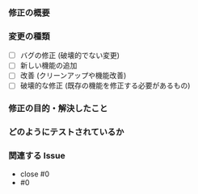 ### 修正の概要
<!--　
    XXの機能を作成した
    UIの修正であればスクリーンショットがあるとわかりやすい
-->
<!--
|before| after |
|---|-------|
|||
-->

### 変更の種類
- [ ] バグの修正 (破壊的でない変更)
- [ ] 新しい機能の追加
- [ ] 改善 (クリーンアップや機能改善)
- [ ] 破壊的な修正 (既存の機能を修正する必要があるもの)

### 修正の目的・解決したこと
<!--　YYの操作を行いやすくするため -->

### どのようにテストされているか
<!--　単体テストを作成した -->

### 関連する Issue
- close #0
- #0
